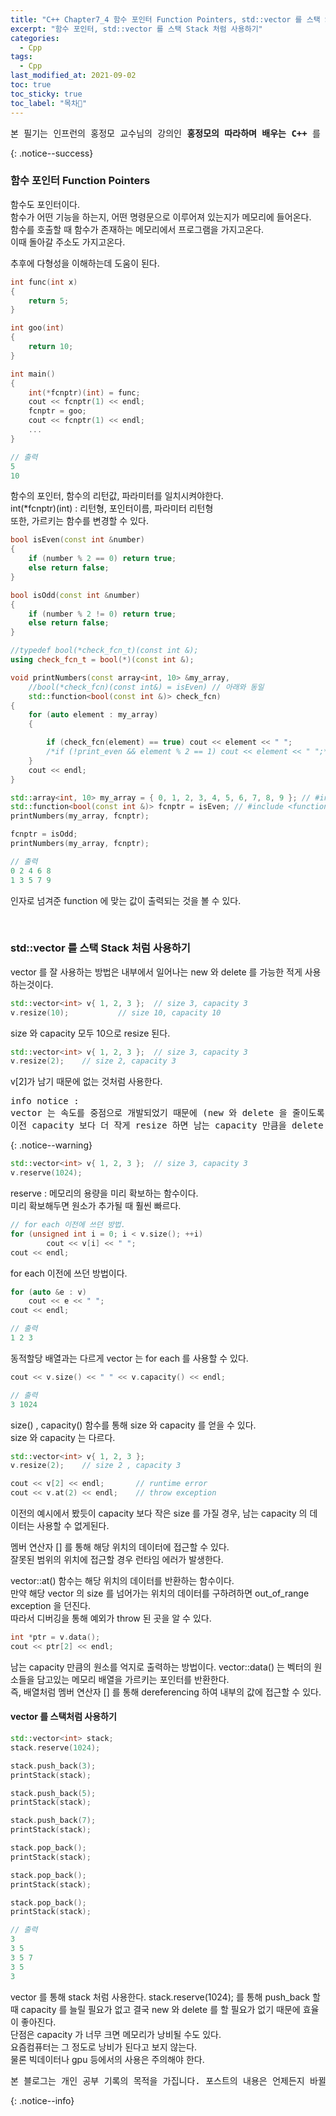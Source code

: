 ```yaml
---
title: "C++ Chapter7_4 함수 포인터 Function Pointers, std::vector 를 스택 Stack 처럼 사용하기"
excerpt: "함수 포인터, std::vector 를 스택 Stack 처럼 사용하기"
categories:
  - Cpp
tags:
  - Cpp
last_modified_at: 2021-09-02
toc: true
toc_sticky: true
toc_label: "목차👀"
---
```


<pre>본 필기는 인프런의 홍정모 교수님의 강의인 <b>홍정모의 따라하며 배우는 C++</b> 를 듣고 작성합니다.</pre>{: .notice--success}

### 함수 포인터 Function Pointers
함수도 포인터이다.    
함수가 어떤 기능을 하는지, 어떤 명령문으로 이루어져 있는지가 메모리에 들어온다.    
함수를 호출할 때 함수가 존재하는 메모리에서 프로그램을 가지고온다.    
이때 돌아갈 주소도 가지고온다.

추후에 다형성을 이해하는데 도움이 된다.

```cpp
int func(int x)
{
    return 5;
}

int goo(int)
{
    return 10;
}

int main()
{
    int(*fcnptr)(int) = func;	
    cout << fcnptr(1) << endl;
    fcnptr = goo;			
    cout << fcnptr(1) << endl;
    ...
}

// 출력
5
10
```
함수의 포인터, 함수의 리턴값, 파라미터를 일치시켜야한다.    
int(*fcnptr)(int) : 리턴형, 포인터이름, 파라미터 리턴형    
또한, 가르키는 함수를 변경할 수 있다.

```cpp
bool isEven(const int &number)
{
    if (number % 2 == 0) return true;
    else return false;
}

bool isOdd(const int &number)
{
    if (number % 2 != 0) return true;
    else return false;
}

//typedef bool(*check_fcn_t)(const int &);
using check_fcn_t = bool(*)(const int &);

void printNumbers(const array<int, 10> &my_array, 
    //bool(*check_fcn)(const int&) = isEven) // 아래와 동일
    std::function<bool(const int &)> check_fcn)
{
    for (auto element : my_array)
    {

        if (check_fcn(element) == true) cout << element << " ";
        /*if (!print_even && element % 2 == 1) cout << element << " ";*/
    }
    cout << endl;
}
``` 
```cpp
std::array<int, 10> my_array = { 0, 1, 2, 3, 4, 5, 6, 7, 8, 9 }; // #include <array>
std::function<bool(const int &)> fcnptr = isEven; // #include <functional> C++11 
printNumbers(my_array, fcnptr);

fcnptr = isOdd;
printNumbers(my_array, fcnptr);

// 출력
0 2 4 6 8
1 3 5 7 9
```
인자로 넘겨준 function 에 맞는 값이 출력되는 것을 볼 수 있다.

<br>

### std::vector 를 스택 Stack 처럼 사용하기
vector 를 잘 사용하는 방법은 내부에서 일어나는 new 와 delete 를 가능한 적게 사용하는것이다.

```cpp
std::vector<int> v{ 1, 2, 3 };	// size 3, capacity 3
v.resize(10);			// size 10, capacity 10
```
size 와 capacity 모두 10으로 resize 된다.

```cpp
std::vector<int> v{ 1, 2, 3 };	// size 3, capacity 3
v.resize(2);    // size 2, capacity 3	
```
v[2]가 남기 때문에 없는 것처럼 사용한다.
<pre>info notice :
vector 는 속도를 중점으로 개발되었기 때문에 (new 와 delete 을 줄이도록) resize 할 때 
이전 capacity 보다 더 작게 resize 하면 남는 capacity 만큼을 delete 하지 않고 존재하지 않는 것처럼 사용한다.</pre>{: .notice--warning}

```cpp
std::vector<int> v{ 1, 2, 3 };	// size 3, capacity 3
v.reserve(1024);		
```
reserve : 메모리의 용량을 미리 확보하는 함수이다.    
미리 확보해두면 원소가 추가될 때 훨씬 빠르다.

```cpp
// for each 이전에 쓰던 방법.
for (unsigned int i = 0; i < v.size(); ++i)	
        cout << v[i] << " ";
cout << endl;
```
for each 이전에 쓰던 방법이다.     

```cpp
for (auto &e : v)
    cout << e << " ";
cout << endl;

// 출력
1 2 3
```
동적할당 배열과는 다르게 vector 는 for each 를 사용할 수 있다.

```cpp
cout << v.size() << " " << v.capacity() << endl;

// 출력
3 1024
```
size() , capacity() 함수를 통해 size 와 capacity 를 얻을 수 있다.    
size 와 capacity 는 다르다.

```cpp
std::vector<int> v{ 1, 2, 3 };
v.resize(2);    // size 2 , capacity 3

cout << v[2] << endl;       // runtime error
cout << v.at(2) << endl;    // throw exception
```
이전의 예시에서 봤듯이 capacity 보다 작은 size 를 가질 경우, 남는 capacity 의 데이터는 사용할 수 없게된다.    

멤버 연산자 [] 를 통해 해당 위치의 데이터에 접근할 수 있다.    
잘못된 범위의 위치에 접근할 경우 런타임 에러가 발생한다.

vector::at() 함수는 해당 위치의 데이터를 반환하는 함수이다.    
만약 해당 vector 의 size 를 넘어가는 위치의 데이터를 구하려하면 out_of_range exception 을 던진다.    
따라서 디버깅을 통해 예외가 throw 된 곳을 알 수 있다.

```cpp
int *ptr = v.data();	
cout << ptr[2] << endl;		
```
남는 capacity 만큼의 원소를 억지로 출력하는 방법이다.
vector::data() 는 벡터의 원소들을 담고있는 메모리 배열을 가르키는 포인터를 반환한다.    
즉, 배열처럼 멤버 연산자 [] 를 통해 dereferencing 하여 내부의 값에 접근할 수 있다.

#### vector 를 스택처럼 사용하기
```cpp
std::vector<int> stack;
stack.reserve(1024);	

stack.push_back(3);
printStack(stack);

stack.push_back(5);
printStack(stack);

stack.push_back(7);
printStack(stack);

stack.pop_back();
printStack(stack);

stack.pop_back();
printStack(stack);

stack.pop_back();
printStack(stack);

// 출력
3
3 5
3 5 7
3 5
3
```
vector 를 통해 stack 처럼 사용한다.
stack.reserve(1024); 를 통해 push_back 할때 capacity 를 늘릴 필요가 없고 결국 new 와 delete 를 할 필요가 없기 때문에 효율이 좋아진다.    
단점은 capacity 가 너무 크면 메모리가 낭비될 수도 있다.    
요즘컴퓨터는 그 정도로 낭비가 된다고 보지 않는다.    
물론 빅데이터나 gpu 등에서의 사용은 주의해야 한다.

<pre>본 블로그는 개인 공부 기록의 목적을 가집니다. 포스트의 내용은 언제든지 바뀔 수 있습니다.</pre>{: .notice--info}